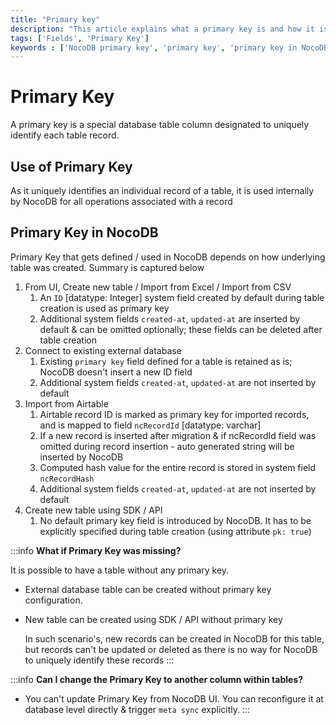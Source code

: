```yaml
---
title: "Primary key"
description: "This article explains what a primary key is and how it is used in NocoDB."
tags: ['Fields', 'Primary Key']
keywords : ['NocoDB primary key', 'primary key', 'primary key in NocoDB', 'primary key in database']
---
```


# Primary Key
A primary key is a special database table column designated to uniquely identify each table record.

## Use of Primary Key
As it uniquely identifies an individual record of a table, it is used internally by NocoDB for all operations associated with a record

## Primary Key in NocoDB
Primary Key that gets defined / used in NocoDB depends on how underlying table was created. Summary is captured below
1. From UI, Create new table / Import from Excel / Import from CSV
    1. An `ID` [datatype: Integer] system field created by default during table creation is used as primary key
    2. Additional system fields `created-at`, `updated-at` are inserted by default & can be omitted optionally; these fields can be deleted after table creation
2. Connect to existing external database
    1. Existing `primary key` field defined for a table is retained as is; NocoDB doesn't insert a new ID field
    2. Additional system fields `created-at`, `updated-at` are not inserted by default
3. Import from Airtable
    1. Airtable record ID is marked as primary key for imported records, and is mapped to field `ncRecordId`  [datatype: varchar]
    2. If a new record is inserted after migration & if ncRecordId field was omitted during record insertion - auto generated string will be inserted by NocoDB
    3. Computed hash value for the entire record is stored in system field `ncRecordHash`
    4. Additional system fields `created-at`, `updated-at` are not inserted by default
4. Create new table using SDK / API
    1. No default primary key field is introduced by NocoDB. It has to be explicitly specified during table creation (using attribute `pk: true`)

:::info
**What if Primary Key was missing?**  
  
It is possible to have a table without any primary key.
- External database table can be created without primary key configuration.
- New table can be created using SDK / API without primary key  
  
  In such scenario's, new records can be created in NocoDB for this table, but records can't be updated or deleted as there is no way for NocoDB to uniquely identify these records
:::

:::info
**Can I change the Primary Key to another column within tables?**  
- You can't update Primary Key from NocoDB UI. You can reconfigure it at database level directly & trigger `meta sync` explicitly.
:::